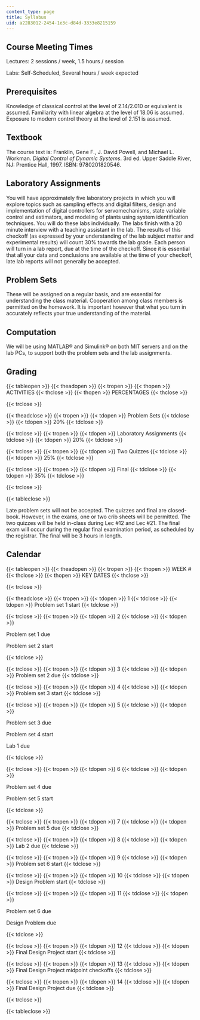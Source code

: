 ```yaml
---
content_type: page
title: Syllabus
uid: a2283012-2454-1e3c-d84d-3333e8215159
---
```


Course Meeting Times
--------------------

Lectures: 2 sessions / week, 1.5 hours / session

Labs: Self-Scheduled, Several hours / week expected

Prerequisites
-------------

Knowledge of classical control at the level of 2.14/2.010 or equivalent is assumed. Familiarity with linear algebra at the level of 18.06 is assumed. Exposure to modern control theory at the level of 2.151 is assumed.

Textbook
--------

The course text is: Franklin, Gene F., J. David Powell, and Michael L. Workman. _Digital Control of Dynamic Systems_. 3rd ed. Upper Saddle River, NJ: Prentice Hall, 1997. ISBN: 9780201820546.

Laboratory Assignments
----------------------

You will have approximately five laboratory projects in which you will explore topics such as sampling effects and digital filters, design and implementation of digital controllers for servomechanisms, state variable control and estimators, and modeling of plants using system identification techniques. You will do these labs individually. The labs finish with a 20 minute interview with a teaching assistant in the lab. The results of this checkoff (as expressed by your understanding of the lab subject matter and experimental results) will count 30% towards the lab grade. Each person will turn in a lab report, due at the time of the checkoff. Since it is essential that all your data and conclusions are available at the time of your checkoff, late lab reports will not generally be accepted.

Problem Sets
------------

These will be assigned on a regular basis, and are essential for understanding the class material. Cooperation among class members is permitted on the homework. It is important however that what you turn in accurately reflects your true understanding of the material.

Computation
-----------

We will be using MATLAB® and Simulink® on both MIT servers and on the lab PCs, to support both the problem sets and the lab assignments.

Grading
-------

{{< tableopen >}}
{{< theadopen >}}
{{< tropen >}}
{{< thopen >}}
ACTIVITIES
{{< thclose >}}
{{< thopen >}}
PERCENTAGES
{{< thclose >}}

{{< trclose >}}

{{< theadclose >}}
{{< tropen >}}
{{< tdopen >}}
Problem Sets
{{< tdclose >}}
{{< tdopen >}}
20%
{{< tdclose >}}

{{< trclose >}}
{{< tropen >}}
{{< tdopen >}}
Laboratory Assignments
{{< tdclose >}}
{{< tdopen >}}
20%
{{< tdclose >}}

{{< trclose >}}
{{< tropen >}}
{{< tdopen >}}
Two Quizzes
{{< tdclose >}}
{{< tdopen >}}
25%
{{< tdclose >}}

{{< trclose >}}
{{< tropen >}}
{{< tdopen >}}
Final
{{< tdclose >}}
{{< tdopen >}}
35%
{{< tdclose >}}

{{< trclose >}}

{{< tableclose >}}

Late problem sets will not be accepted. The quizzes and final are closed-book. However, in the exams, one or two crib sheets will be permitted. The two quizzes will be held in-class during Lec #12 and Lec #21. The final exam will occur during the regular final examination period, as scheduled by the registrar. The final will be 3 hours in length.

Calendar
--------

{{< tableopen >}}
{{< theadopen >}}
{{< tropen >}}
{{< thopen >}}
WEEK #
{{< thclose >}}
{{< thopen >}}
KEY DATES
{{< thclose >}}

{{< trclose >}}

{{< theadclose >}}
{{< tropen >}}
{{< tdopen >}}
1
{{< tdclose >}}
{{< tdopen >}}
Problem set 1 start
{{< tdclose >}}

{{< trclose >}}
{{< tropen >}}
{{< tdopen >}}
2
{{< tdclose >}}
{{< tdopen >}}


Problem set 1 due

Problem set 2 start


{{< tdclose >}}

{{< trclose >}}
{{< tropen >}}
{{< tdopen >}}
3
{{< tdclose >}}
{{< tdopen >}}
Problem set 2 due
{{< tdclose >}}

{{< trclose >}}
{{< tropen >}}
{{< tdopen >}}
4
{{< tdclose >}}
{{< tdopen >}}
Problem set 3 start
{{< tdclose >}}

{{< trclose >}}
{{< tropen >}}
{{< tdopen >}}
5
{{< tdclose >}}
{{< tdopen >}}


Problem set 3 due

Problem set 4 start

Lab 1 due


{{< tdclose >}}

{{< trclose >}}
{{< tropen >}}
{{< tdopen >}}
6
{{< tdclose >}}
{{< tdopen >}}


Problem set 4 due

Problem set 5 start


{{< tdclose >}}

{{< trclose >}}
{{< tropen >}}
{{< tdopen >}}
7
{{< tdclose >}}
{{< tdopen >}}
Problem set 5 due
{{< tdclose >}}

{{< trclose >}}
{{< tropen >}}
{{< tdopen >}}
8
{{< tdclose >}}
{{< tdopen >}}
Lab 2 due
{{< tdclose >}}

{{< trclose >}}
{{< tropen >}}
{{< tdopen >}}
9
{{< tdclose >}}
{{< tdopen >}}
Problem set 6 start
{{< tdclose >}}

{{< trclose >}}
{{< tropen >}}
{{< tdopen >}}
10
{{< tdclose >}}
{{< tdopen >}}
Design Problem start
{{< tdclose >}}

{{< trclose >}}
{{< tropen >}}
{{< tdopen >}}
11
{{< tdclose >}}
{{< tdopen >}}


Problem set 6 due

Design Problem due


{{< tdclose >}}

{{< trclose >}}
{{< tropen >}}
{{< tdopen >}}
12
{{< tdclose >}}
{{< tdopen >}}
Final Design Project start
{{< tdclose >}}

{{< trclose >}}
{{< tropen >}}
{{< tdopen >}}
13
{{< tdclose >}}
{{< tdopen >}}
Final Design Project midpoint checkoffs
{{< tdclose >}}

{{< trclose >}}
{{< tropen >}}
{{< tdopen >}}
14
{{< tdclose >}}
{{< tdopen >}}
Final Design Project due
{{< tdclose >}}

{{< trclose >}}

{{< tableclose >}}